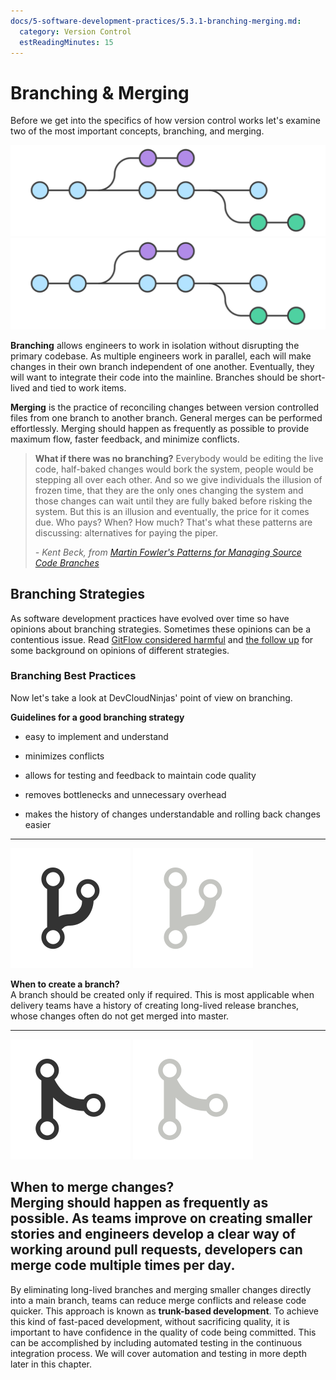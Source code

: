 ```yaml
---
docs/5-software-development-practices/5.3.1-branching-merging.md:
  category: Version Control
  estReadingMinutes: 15
---
```


# Branching & Merging

Before we get into the specifics of how version control works let's examine two of the most important concepts, branching, and merging.

![git branch image](img5/git-branches_light.svg ':size=600px :class=light-mode-img-center :alt= git branch image; light mode')
![git branch image](img5/git-branches_dark.svg ':size=600px :class=dark-mode-img-center :alt= git branch image; dark mode')

**Branching** allows engineers to work in isolation without disrupting the primary codebase. As multiple engineers work in parallel, each will make changes in their own branch independent of one another. Eventually, they will want to integrate their code into the mainline. Branches should be short-lived and tied to work items.

**Merging** is the practice of reconciling changes between version controlled files from one branch to another branch. General merges can be performed effortlessly. Merging should happen as frequently as possible to provide maximum flow, faster feedback, and minimize conflicts.

> **What if there was no branching?** Everybody would be editing the live code, half-baked changes would bork the system, people would be stepping all over each other. And so we give individuals the illusion of frozen time, that they are the only ones changing the system and those changes can wait until they are fully baked before risking the system. But this is an illusion and eventually, the price for it comes due. Who pays? When? How much? That's what these patterns are discussing: alternatives for paying the piper.
>
> _- Kent Beck, from [Martin Fowler's Patterns for Managing Source Code Branches](https://martinfowler.com/articles/branching-patterns.html)_

## Branching Strategies

As software development practices have evolved over time so have opinions about branching strategies. Sometimes these opinions can be a contentious issue. Read [GitFlow considered harmful](http://endoflineblog.com/gitflow-considered-harmful) and [the follow up](http://endoflineblog.com/follow-up-to-gitflow-considered-harmful) for some background on opinions of different strategies.

### Branching Best Practices

Now let's take a look at DevCloudNinjas' point of view on branching.

**Guidelines for a good branching strategy**

- easy to implement and understand

- minimizes conflicts

- allows for testing and feedback to maintain code quality

- removes bottlenecks and unnecessary overhead

- makes the history of changes understandable and rolling back changes easier

---
![git branch image](img5/git-icon-branch_light.svg ':size=80px :class=light-mode-img-left :alt= git branch image; light mode')
![git branch image](img5/git-icon-branch_dark.svg ':size=80px :class=dark-mode-img-left :alt= git branch image; dark mode')

**When to create a branch?** <br>
A branch should be created only if required. This is most applicable when delivery teams have a history of creating long-lived release branches, whose changes often do not get merged into master.

---
![git merge image](img5/git-icon-merge_light.svg ':size=80px :class=light-mode-img-left :alt= git merge image; light mode')
![git merge image](img5/git-icon-merge_dark.svg ':size=80px :class=dark-mode-img-left :alt= git merge image; dark mode')

**When to merge changes?** <br>
Merging should happen as frequently as possible. As teams improve on creating smaller stories and engineers develop a clear way of working around pull requests, developers can merge code multiple times per day.
---

By eliminating long-lived branches and merging smaller changes directly into a main branch, teams can reduce merge conflicts and release code quicker. This approach is known as **trunk-based development**. To achieve this kind of fast-paced development, without sacrificing quality, it is important to have confidence in the quality of code being committed. This can be accomplished by including automated testing in the continuous integration process. We will cover automation and testing in more depth later in this chapter.
